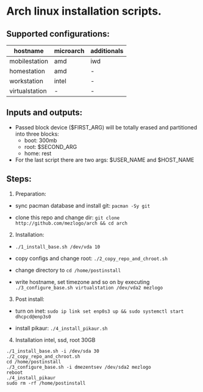 # Arch linux installation scripts.

## Supported configurations:

| hostname | microarch | additionals |
| --- | --- | --- |
| mobilestation | amd | iwd |
| homestation | amd | - |
| workstation | intel | - |
| virtualstation | - | - |

## Inputs and outputs:

- Passed block device ($FIRST_ARG) will be totally erased and partitioned into three blocks:
  - boot: 300mb
  - root: $SECOND_ARG
  - home: rest
- For the last script there are two args: $USER_NAME and $HOST_NAME

## Steps:
  
1) Preparation:

- sync pacman database and install git: `pacman -Sy git`

- clone this repo and change dir: `git clone http://github.com/mezlogo/arch && cd arch`

2) Installation:

- `./1_install_base.sh /dev/vda 10`

- copy configs and change root: `./2_copy_repo_and_chroot.sh`

- change directory to `cd /home/postinstall`

- write hostname, set timezone and so on by executing `./3_configure_base.sh virtualstation /dev/vda2 mezlogo`

3) Post install:

- turn on inet: `sudo ip link set enp0s3 up && sudo systemctl start dhcpcd@enp3s0`

- install pikaur: `./4_install_pikaur.sh`

4) Installation intel, ssd, root 30GB

```
./1_install_base.sh -i /dev/sda 30
./2_copy_repo_and_chroot.sh
cd /home/postinstall
./3_configure_base.sh -i dmezentsev /dev/sda2 mezlogo
reboot
./4_install_pikaur
sudo rm -rf /home/postinstall
```
